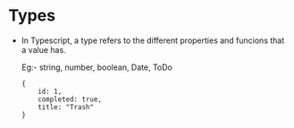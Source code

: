 # Types

- In Typescript, a type refers to the different properties and funcions that a value has.

	Eg:- string, number, boolean, Date, ToDo
	```
	{
		id: 1,
		completed: true,
		title: "Trash"
	}
	```
	
